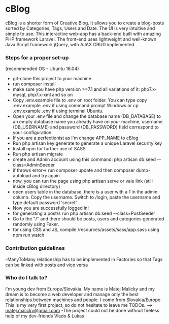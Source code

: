 # cBlog #

cBlog is a shorter form of Creative Blog. It allows you to create a blog-posts sorted by Categories, Tags, Users and Date.
The UI is very intuitive and simple to use. 
This interactive web-app has a back-end built with amazing PHP framework Laravel.
The front-end uses lightweight and well-known Java Script framework jQuery, with AJAX CRUD implemented.

### Steps for a proper set-up ###

(recommended OS - Ubuntu 16.04)
* git-clone this project to your machine
* run composer install
* make sure you have php version >=7.1 and all variations of it: php7.x-mysql, php7.x-xml and so on
* Copy .env.example file to .env on root folder. You can type copy .env.example .env if using command prompt Windows or cp .env.example .env if using terminal Ubuntu.
* Open your .env file and change the database name (DB_DATABASE) to an empty database name you already have on your machine, username (DB_USERNAME) and password (DB_PASSWORD) field correspond to your configuration.
* If you are a perfectionist as I'm change APP_NAME to cBlog	
* Run php artisan key:generate to generate a unique Laravel security key
* Install npm for further use of SASS
* Run php artisan migrate
* create and Admin account using this command: php artisan db:seed --class=AdminSeeder
* if throws error-> run composer update and then composer dump-autoload and try again
* now, you can run the page using php artisan serve or vale link (still inside cBlog directory)
* open users table in the database, there is a user with a 1 in the admin column. Copy the username. Switch to /login, paste the username and type default password 'secret'
* Now you are successfully logged in!
* for generating a post/s run php artisan db:seed --class=PostSeeder
* Go to the "/" and there should be posts, users and categories generated randomly using Faker.
* for using CSS and JS, compile /resources/assets/sass/app.sass using npm run watch

### Contribution guidelines ###

-ManyToMany relationship has to be implemented in Factories so that Tags can be linked with posts and vice versa

### Who do I talk to? ###

I'm young dev from Europe/Slovakia. My name is Matej Malicky and my dream is to become a web developer and manage only the best relationships between machines and people.
I come from Slovakia/Europe. This is my very first project, so do not hesitate to leave me TODOs. --> matej.malicky@gmail.com
-The project could not be done without tireless help of my dev-friends Vlado & Lukas

